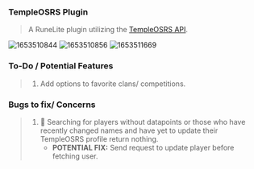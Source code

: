 ### TempleOSRS Plugin

> A RuneLite plugin utilizing the [TempleOSRS API](https://templeosrs.com/api_doc.php). <br>

![1653510844](https://user-images.githubusercontent.com/60162255/170362329-212ec277-db30-4e3b-b590-babed7ba2d16.png)
![1653510856](https://user-images.githubusercontent.com/60162255/170362348-d1b1774e-e918-4d8f-8e1e-9dc5173d21bb.png)
![1653511669](https://user-images.githubusercontent.com/60162255/170364287-95dc2423-add6-4564-ba8e-ea04a201b9c5.png)

### To-Do / Potential Features

> 1. Add options to favorite clans/ competitions.

### Bugs to fix/ Concerns

> 1. 🐛 Searching for players without datapoints or those who have recently changed names and have yet to update their TempleOSRS profile return nothing.
>    * **POTENTIAL FIX:** Send request to update player before fetching user.
